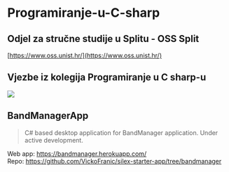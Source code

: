 # Programiranje-u-C-sharp
## Odjel za stručne studije u Splitu - OSS Split
[https://www.oss.unist.hr/](https://www.oss.unist.hr/)

## Vjezbe iz kolegija Programiranje u C sharp-u

![](http://www.werkinafrika.nl/wp-content/uploads/2015/11/csharp-logo.png)



## BandManagerApp 

> C# based desktop application for BandManager application. Under active development.

Web app: https://bandmanager.herokuapp.com/
<br>
Repo: https://github.com/VickoFranic/silex-starter-app/tree/bandmanager
